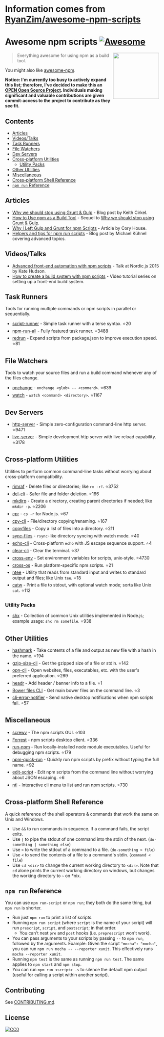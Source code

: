 # Information comes from [RyanZim/awesome-npm-scripts](https://github.com/RyanZim/awesome-npm-scripts)
# Awesome npm scripts [![Awesome](https://awesome.re/badge.svg)](https://awesome.re)

[<img src="npm-logo.png" align="right" width="150">](https://www.npmjs.com)

> Everything awesome for using npm as a build tool.

You might also like [awesome-npm](https://github.com/sindresorhus/awesome-npm).

**Notice: I'm currently too busy to actively expand this list; therefore, I've decided to make this an [OPEN Open Source Project](http://openopensource.github.io/). Individuals making significant and valuable contributions are given commit-access to the project to contribute as they see fit.**

## Contents

<!-- START doctoc generated TOC please keep comment here to allow auto update -->
<!-- DON'T EDIT THIS SECTION, INSTEAD RE-RUN doctoc TO UPDATE -->


- [Articles](#articles)
- [Videos/Talks](#videostalks)
- [Task Runners](#task-runners)
- [File Watchers](#file-watchers)
- [Dev Servers](#dev-servers)
- [Cross-platform Utilities](#cross-platform-utilities)
  - [Utility Packs](#utility-packs)
- [Other Utilities](#other-utilities)
- [Miscellaneous](#miscellaneous)
- [Cross-platform Shell Reference](#cross-platform-shell-reference)
- [`npm run` Reference](#npm-run-reference)

<!-- END doctoc generated TOC please keep comment here to allow auto update -->

## Articles

- [Why we should stop using Grunt & Gulp](https://www.keithcirkel.co.uk/why-we-should-stop-using-grunt/) - Blog post by Keith Cirkel.
- [How to Use npm as a Build Tool](https://www.keithcirkel.co.uk/how-to-use-npm-as-a-build-tool/) - Sequel to [Why we should stop using Grunt & Gulp](https://www.keithcirkel.co.uk/why-we-should-stop-using-grunt/).
- [Why I Left Gulp and Grunt for npm Scripts](https://medium.freecodecamp.com/why-i-left-gulp-and-grunt-for-npm-scripts-3d6853dd22b8) -  Article by Cory House.
- [Helpers and tips for npm run scripts](http://michael-kuehnel.de/tooling/2018/03/22/helpers-and-tips-for-npm-run-scripts.html) - Blog post by Michael Kühnel covering advanced topics.

## Videos/Talks

- [Advanced front-end automation with npm scripts](https://www.youtube.com/watch?v=0RYETb9YVrk) - Talk at Nordic.js 2015 by Kate Hudson.
- [How to create a build system with npm scripts](http://www.penta-code.com/how-to-create-a-build-system-with-npm-scripts/) - Video tutorial series on setting up a front-end build system.

## Task Runners

Tools for running multiple commands or npm scripts in parallel or sequentially.

- [script-runner](https://github.com/paulpflug/script-runner) - Simple task runner with a terse syntax. :star:20
- [npm-run-all](https://github.com/mysticatea/npm-run-all) - Fully featured task runner. :star:3488
- [redrun](https://github.com/coderaiser/redrun) - Expand scripts from package.json to improve execution speed. :star:81

## File Watchers

Tools to watch your source files and run a build command whenever any of the files change.

- [onchange](https://github.com/Qard/onchange) - `onchange <glob> -- <command>`. :star:639
- [watch](https://github.com/mikeal/watch) - `watch <command> <directory>`. :star:1167

## Dev Servers

- [http-server](https://github.com/indexzero/http-server) - Simple zero-configuration command-line http server. :star:9471
- [live-server](https://github.com/tapio/live-server) - Simple development http server with live reload capability. :star:3178

## Cross-platform Utilities

Utilities to perform common command-line tasks without worrying about cross-platform compatibility.

- [rimraf](https://github.com/isaacs/rimraf) - Delete files or directories; like `rm -rf`. :star:3752
- [del-cli](https://github.com/sindresorhus/del-cli) - Safer file and folder deletion. :star:166
- [mkdirp](https://github.com/substack/node-mkdirp) - Create a directory, creating parent directories if needed; like `mkdir -p`. :star:2206
- [cpr](https://github.com/davglass/cpr) - `cp -r` for Node.js. :star:67
- [cpy-cli](https://github.com/sindresorhus/cpy-cli) - File/directory copying/renaming. :star:167
- [copyfiles](https://github.com/calvinmetcalf/copyfiles) - Copy a list of files into a directory. :star:211
- [sync-files](https://github.com/byteclubfr/node-sync-files) - `rsync`-like directory syncing with watch mode. :star:40
- [echo-cli](https://github.com/iamakulov/echo-cli) - Cross-platform `echo` with JS escape sequence support. :star:4
- [clear-cli](https://github.com/sindresorhus/clear-cli) - Clear the terminal. :star:37
- [cross-env](https://github.com/kentcdodds/cross-env) - Set environment variables for scripts, unix-style. :star:4730
- [cross-os](https://github.com/milewski/cross-os) - Run platform-specific npm scripts. :star:21
- [ntee](https://github.com/stefanmaric/ntee) - Utility that reads from standard input and writes to standard output and files; like Unix `tee`. :star:18
- [catw](https://github.com/substack/catw) - Print a file to stdout, with optional watch mode; sorta like Unix `cat`. :star:112

### Utility Packs

- [shx](https://github.com/shelljs/shx) - Collection of common Unix utilities implemented in Node.js; example usage: `shx rm somefile`. :star:938

## Other Utilities

- [hashmark](https://github.com/keithamus/hashmark) -  Take contents of a file and output as new file with a hash in the name. :star:194
- [gzip-size-cli](https://github.com/sindresorhus/gzip-size-cli) - Get the gzipped size of a file or stdin. :star:142
- [opn-cli](https://github.com/sindresorhus/opn-cli) - Open websites, files, executables, etc. with the user's preferred application. :star:269
- [headr](https://github.com/heldr/headr) - Add header / banner info to a file. :star:1
- [Bower files CLI](https://github.com/thompsonemerson/bower-files-cli) - Get main bower files on the command line. :star:3
- [cli-error-notifier](https://github.com/micromata/cli-error-notifier) - Send native desktop notifications when npm scripts fail. :star:57

## Miscellaneous

- [screwy](https://github.com/samueleaton/screwy) - The npm scripts GUI. :star:103
- [Forrest](https://github.com/stefanjudis/forrest) - npm scripts desktop client. :star:336
- [run-npm](https://github.com/timoxley/npm-run) - Run locally-installed node module executables. Useful for debugging npm scripts. :star:179
- [npm-quick-run](https://github.com/bahmutov/npm-quick-run) - Quickly run npm scripts by prefix without typing the full name. :star:92
- [edit-script](https://github.com/RyanZim/edit-script) - Edit npm scripts from the command line without worrying about JSON escaping. :star:6
- [ntl](https://github.com/ruyadorno/ntl) - Interactive cli menu to list and run npm scripts. :star:730

## Cross-platform Shell Reference

A quick reference of the shell operators & commands that work the same on Unix and Windows.

- Use `&&` to run commands in sequence. If a command fails, the script exits.
- Use `|` to pipe the stdout of one command into the stdin of the next. (`do-something | something else`)
- Use `>` to write the stdout of a command to a file. (`do-something > file`)
- Use `<` to send the contents of a file to a command's stdin. (`command < file`)
- Use `cd <dir>` to change the current working directory to `<dir>`. Note that `cd` alone prints the current working directory on windows, but changes the working directory to `~` on \*nix.

## `npm run` Reference

You can use `npm run-script` or `npm run`; they both do the same thing, but `npm run` is shorter.

- Run just `npm run` to print a list of scripts.
- Running `npm run script` (where `script` is the name of your script) will run `prescript`, `script`, and `postscript`; in that order.
  - You can't nest `pre` and `post` hooks (i.e. `preprescript` won't work).
- You can pass arguments to your scripts by passing `--` to `npm run`, followed by the arguments. Example: Given the script `"mocha": "mocha"`, you can run `npm run mocha -- --reporter xunit`. This effectively runs `mocha --reporter xunit`.
- Running `npm test` is the same as running `npm run test`. The same applies to `npm start` and `npm stop`.
- You can run `npm run <script> -s` to silence the default npm output (useful for calling a script within another script).

## Contributing

See [CONTRIBUTING.md](https://github.com/RyanZim/awesome-npm-scripts/blob/master/CONTRIBUTING.md).

## License

[![CC0](http://mirrors.creativecommons.org/presskit/buttons/88x31/svg/cc-zero.svg)](https://creativecommons.org/publicdomain/zero/1.0/)

